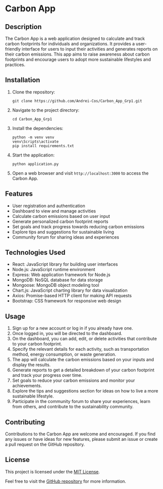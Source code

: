 # Carbon App

## Description
The Carbon App is a web application designed to calculate and track carbon footprints for individuals and organizations. It provides a user-friendly interface for users to input their activities and generates reports on their carbon emissions. This app aims to raise awareness about carbon footprints and encourage users to adopt more sustainable lifestyles and practices.

## Installation
1. Clone the repository:
   ```shell
   git clone https://github.com/Andrei-Cos/Carbon_App_Grp1.git
   ```

2. Navigate to the project directory:
   ```shell
   cd Carbon_App_Grp1
   ```

3. Install the dependencies:
   ```shell
   python -m venv venv
   venv\Scripts\activate
   pip install requirements.txt
   ```

4. Start the application:
   ```shell
   python application.py
   ```

5. Open a web browser and visit `http://localhost:3000` to access the Carbon App.

## Features
- User registration and authentication
- Dashboard to view and manage activities
- Calculate carbon emissions based on user input
- Generate personalized carbon footprint reports
- Set goals and track progress towards reducing carbon emissions
- Explore tips and suggestions for sustainable living
- Community forum for sharing ideas and experiences

## Technologies Used
- React: JavaScript library for building user interfaces
- Node.js: JavaScript runtime environment
- Express: Web application framework for Node.js
- MongoDB: NoSQL database for data storage
- Mongoose: MongoDB object modeling tool
- Chart.js: JavaScript charting library for data visualization
- Axios: Promise-based HTTP client for making API requests
- Bootstrap: CSS framework for responsive web design

## Usage
1. Sign up for a new account or log in if you already have one.
2. Once logged in, you will be directed to the dashboard.
3. On the dashboard, you can add, edit, or delete activities that contribute to your carbon footprint.
4. Specify the relevant details for each activity, such as transportation method, energy consumption, or waste generation.
5. The app will calculate the carbon emissions based on your inputs and display the results.
6. Generate reports to get a detailed breakdown of your carbon footprint and track your progress over time.
7. Set goals to reduce your carbon emissions and monitor your achievements.
8. Explore the tips and suggestions section for ideas on how to live a more sustainable lifestyle.
9. Participate in the community forum to share your experiences, learn from others, and contribute to the sustainability community.

## Contributing
Contributions to the Carbon App are welcome and encouraged. If you find any issues or have ideas for new features, please submit an issue or create a pull request on the GitHub repository.

## License
This project is licensed under the [MIT License](LICENSE).

Feel free to visit the [GitHub repository](https://github.com/Andrei-Cos/Carbon_App_Grp1) for more information.
